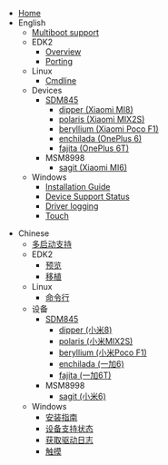 - [Home](/README.md)
- English
  - [Multiboot support](en/multiboot.md)
  - EDK2
    - [Overview](en/edk2/Overview.md)
    - [Porting](en/edk2/port.md)
  - Linux
    - [Cmdline](en/linux/cmdline.md)
  - Devices
    - [SDM845](en/devices/sdm845/status.md)
      - [dipper (Xiaomi MI8)](en/devices/sdm845/dipper/status.md)
      - [polaris (Xiaomi MIX2S)](en/devices/sdm845/polaris/status.md)
      - [beryllium (Xiaomi Poco F1)](en/devices/sdm845/beryllium/status.md)
      - [enchilada (OnePlus 6)](en/devices/sdm845/enchilada/status.md)
      - [fajita (OnePlus 6T)](en/devices/sdm845/fajita/status.md)
    - MSM8998
      - [sagit (Xiaomi MI6)](en/devices/msm8998/sagit/status.md)
  - Windows
    - [Installation Guide](en/windows/Installation-guide.md)
    - [Device Support Status](en/windows/state-frame.html)
    - [Driver logging](en/windows/logging.md)
    - [Touch](en/windows/touch.md)
* Chinese
  - [多启动支持](zh/multiboot.md)
  - EDK2
    - [预览](zh/edk2/Overview.md)
    - [移植](zh/edk2/port.md)
  - Linux
    - [命令行](zh/linux/cmdline.md)
  - 设备
    - [SDM845](zh/devices/sdm845/status.md)
      - [dipper (小米8)](zh/devices/sdm845/dipper/status.md)
      - [polaris (小米MIX2S)](zh/devices/sdm845/polaris/status.md)
      - [beryllium (小米Poco F1)](zh/devices/sdm845/beryllium/status.md)
      - [enchilada (一加6)](zh/devices/sdm845/enchilada/status.md)
      - [fajita (一加6T)](zh/devices/sdm845/fajita/status.md)
    - MSM8998
      - [sagit (小米6)](zh/devices/msm8998/sagit/status.md)
  - Windows
    - [安装指南](zh/windows/installation-guide.md)
    - [设备支持状态](zh/windows/state-frame.html)
    - [获取驱动日志](zh/windows/logging.md)
    - [触摸](zh/windows/touch.md)
